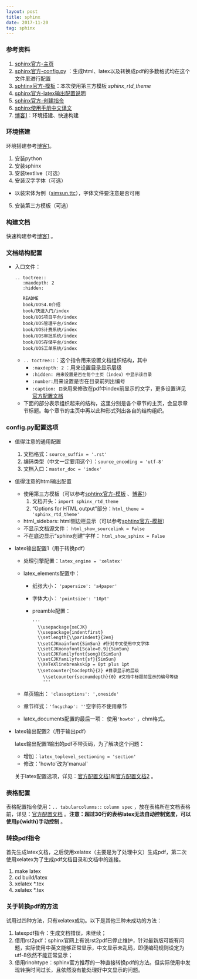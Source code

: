 ```yaml
---
layout: post
title: sphinx
date: 2017-11-20
tag: sphinx
---
```

### 参考资料

1. [sphinx官方-主页](http://www.sphinx-doc.org/en/stable/contents.html)
2. [sphinx官方-config.py](http://www.sphinx-doc.org/en/stable/config.html) ：生成html、latex以及转换成pdf的多数格式均在这个文件里进行配置
3. [sphtinx官方-模板](http://www.sphinx-doc.org/en/stable/theming.html#builtin-themes)：本次使用第三方模板 *sphinx_rtd_theme*
4. [sphinx官方-latex输出配置说明](http://www.sphinx-doc.org/en/stable/latex.html)
5. [sphinx官方-创建指令](http://zh-sphinx-doc.readthedocs.io/en/latest/invocation.html)
6. [sphinx使用手册中文译文](http://zh-sphinx-doc.readthedocs.io/en/latest/invocation.html)
7. [博客1](https://www.cnblogs.com/zzqcn/p/5096876.html)：环境搭建、快速构建


### 环境搭建
环境搭建参考[博客1](https://www.cnblogs.com/zzqcn/p/5096876.html)。
1. 安装python
2. 安装sphinx
3. 安装textlive（可选）
4. 安装汉字字体（可选）
  - 以装宋体为例（[simsun.ttc](http://blog.csdn.net/wxwpxh/article/details/50532363)），字体文件要注意是否可用
5. 安装第三方模板（可选）

### 构建文档

快速构建参考[博客1](https://www.cnblogs.com/zzqcn/p/5096876.html) 。

### 文档结构配置

- 入口文件：

  ```
  .. toctree::
     :maxdepth: 2
     :hidden:

     README
     book/UOS4.0介绍
     book/快速入门/index
     book/UOS项目平台/index
     book/UOS管理平台/index
     book/UOS计费系统/index
     book/UOS审批系统/index
     book/UOS存储平台/index
     book/UOS工单系统/index
  ```

  - `.. toctree::`：这个指令用来设置文档组织结构，其中
    - `:maxdepth: 2` ：用来设置目录显示层级
    - `:hidden: 用来设置是否在每个主页（index）中显示该目录`
    - `:number:`用来设置是否在目录前列出编号
    - `:caption: 目录`用来修改在pdf中index前显示的文字，更多设置详见[官方配置文档](http://www.sphinx-doc.org/en/stable/markup/toctree.html#toctree-directive) 
  - 下面的部分表示组织起来的结构，这里分别是各个章节的主页，会显示章节标题。每个章节的主页中再以此种形式列出各自的结构组织。

### config.py配置选项

* 值得注意的通用配置

  1. 文档格式：`source_suffix = '.rst'`
  2. 编码类型（中文一定要用这个）：`source_encoding = 'utf-8'`
  3. 文档入口：`master_doc = 'index'`       

* 值得注意的html输出配置

  * 使用第三方模板（可以参考[sphtinx官方-模板](http://www.sphinx-doc.org/en/stable/theming.html#builtin-themes) 、[博客1](https://www.cnblogs.com/zzqcn/p/5096876.html)）
    1. 文档开头：`import sphinx_rtd_theme`
    2. “Options for HTML output”部分：`html_theme = 'sphinx_rtd_theme'`
  * html_sidebars: html侧边栏显示（可以参考[sphtinx官方-模板](http://www.sphinx-doc.org/en/stable/theming.html#builtin-themes)）
  * 不显示文档源文件： `html_show_sourcelink = False`
  * 不在底边显示“sphinx创建”字样： `html_show_sphinx = False`

* latex输出配置1（用于转换pdf）

  * 处理引擎配置：`latex_engine = 'xelatex'`

  * latex_elements配置中：

    * 纸张大小： `'papersize': 'a4paper'`

    * 字体大小： `'pointsize': '10pt'`

    * preamble配置：

      ```
      '''
      	\\usepackage{xeCJK}
      	\\usepackage{indentfirst}
      	\\setlength{\\parindent}{2em}
      	\\setCJKmainfont{SimSun} #针对中文使用中文字体
      	\\setCJKmonofont[Scale=0.9]{SimSun}
      	\\setCJKfamilyfont{song}{SimSun}
      	\\setCJKfamilyfont{sf}{SimSun}
      	\\XeTeXlinebreakskip = 0pt plus 1pt
      	\\setcounter{tocdepth}{2} #目录显示的层级
          \\setcounter{secnumdepth}{0} #文档中标题前显示的编号等级
          '''

      ```

  * 单页输出： `'classoptions': ',oneside'`

  * 章节样式：`'fncychap': ''`空字符不使用章节

  * latex_documents配置的最后一项： 使用`'howto'` ，chm格式。

* latex输出配置2（用于输出pdf）

  latex输出配置1输出的pdf不带页码，为了解决这个问题：

  * 增加：`latex_toplevel_sectioning = 'section'`
  * 修改：'howto'改为'manual'

  关于latex配置选项，详见：[官方配置文档1](http://www.sphinx-doc.org/en/stable/latex.html)和[官方配置文档2](http://www.sphinx-doc.org/en/stable/config.html#confval-latex_additional_files) 。

### 表格配置

表格配置指令使用：``.. tabularcolumns::`` `column spec` ，放在表格所在文档表格前，详见：[官方配置文档](http://www.sphinx-doc.org/en/stable/markup/misc.html#tables) 。**注意：超过30行的表格latex无法自动控制宽度，可以使用p{width}手动控制** 。

### 转换pdf指令

首先生成latex文档，之后使用xelatex（主要是为了处理中文）生成pdf，第二次使用xelatex为了生成pdf文档目录和文档中的连接。

1. make latex
2. cd build/latex
3. xelatex *.tex
4. xelatex *.tex


### 关于转换pdf的方法

试用过四种方法，只有xelatex成功。以下是其他三种未成功的方法：

1. latexpdf指令：生成文档错误，未继续；
2. 借用rst2pdf：sphinx官网上有说rst2pdf已停止维护，针对最新版可能有问题，实际使用中英文能够正常显示，中文显示未乱码，即便编码规则设定为utf-8依然不能正常显示；
3. 借用rinohtype：sphinx官方推荐的一种直接转换pdf的方法。但实际使用中发现转换时间过长，且依然没有能处理好中文显示的问题。













